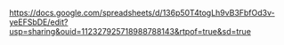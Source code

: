 https://docs.google.com/spreadsheets/d/136p50T4togLh9vB3FbfOd3v-yeEFSbDE/edit?usp=sharing&ouid=112327925718988788143&rtpof=true&sd=true
